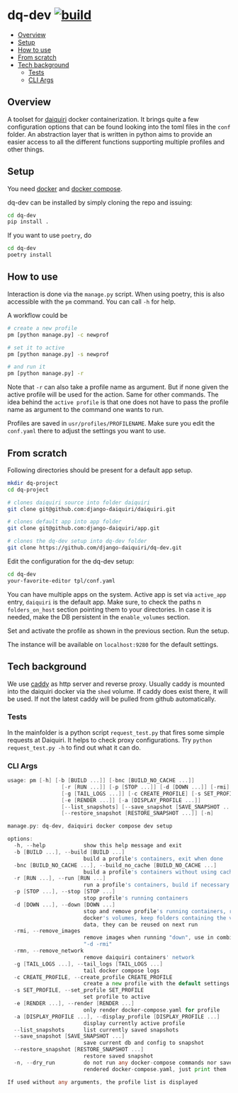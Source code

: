 # dq-dev [![build](https://github.com/django-daiquiri/dq-dev/actions/workflows/build.yaml/badge.svg)](https://github.com/django-daiquiri/dq-dev/actions/workflows/build.yaml)

<!-- toc -->

- [Overview](#overview)
- [Setup](#setup)
- [How to use](#how-to-use)
- [From scratch](#from-scratch)
- [Tech background](#tech-background)
  - [Tests](#tests)
  - [CLI Args](#cli-args)

<!-- /toc -->

## Overview

A toolset for [daiquiri](https://github.com/django-daiquiri/daiquiri) docker containerization. It brings quite a few configuration options that can be found looking into the toml files in the `conf` folder. An abstraction layer that is written in python aims to provide an easier access to all the different functions supporting multiple profiles and other things.

## Setup

You need [docker](https://www.docker.com/) and [docker compose](https://github.com/docker/compose/releases).

dq-dev can be installed by simply cloning the repo and issuing:

```bash
cd dq-dev
pip install .
```

If you want to use `poetry`, do
```bash
cd dq-dev
poetry install
```

## How to use

Interaction is done via the `manage.py` script. When using poetry, this is also accessible with the `pm` command. You can call `-h` for help.

A workflow could be

```bash
# create a new profile
pm [python manage.py] -c newprof

# set it to active
pm [python manage.py] -s newprof

# and run it
pm [python manage.py] -r
```

Note that `-r` can also take a profile name as argument. But if none given the active profile will be used for the action. Same for other commands. The idea behind the `active profile` is that one does not have to pass the profile name as argument to the command one wants to run.

Profiles are saved in `usr/profiles/PROFILENAME`. Make sure you edit the `conf.yaml` there to adjust the settings you want to use.

## From scratch

Following directories should be present for a default app setup.

```bash
mkdir dq-project
cd dq-project

# clones daiquiri source into folder daiquiri
git clone git@github.com:django-daiquiri/daiquiri.git

# clones default app into app folder
git clone git@github.com:django-daiquiri/app.git

# clones the dq-dev setup into dq-dev folder
git clone https://github.com/django-daiquiri/dq-dev.git
```

Edit the configuration for the dq-dev setup:

```bash
cd dq-dev
your-favorite-editor tpl/conf.yaml
```

You can have multiple apps on the system. Active app is set via `active_app` entry, `daiquiri` is the default app. Make sure, to check the paths n `folders_on_host` section pointing them to your directories. In case it is needed, make the DB persistent in the `enable_volumes` section.

Set and activate the profile as shown in the previous section. Run the setup.

The instance will be available on `localhost:9280` for the default settings.

## Tech background

We use [caddy](https://github.com/caddyserver/caddy) as http server and reverse proxy. Usually caddy is mounted into the daiquiri docker via the `shed` volume. If caddy does exist there, it will be used. If not the latest caddy will be pulled from github automatically.


### Tests

In the mainfolder is a python script `request_test.py` that fires some simple requests at Daiquiri. It helps to check proxy configurations. Try `python request_test.py -h` to find out what it can do.

### CLI Args

```go mdox-exec="pm -h"
usage: pm [-h] [-b [BUILD ...]] [-bnc [BUILD_NO_CACHE ...]]
                 [-r [RUN ...]] [-p [STOP ...]] [-d [DOWN ...]] [-rmi] [-rmn]
                 [-g [TAIL_LOGS ...]] [-c CREATE_PROFILE] [-s SET_PROFILE]
                 [-e [RENDER ...]] [-a [DISPLAY_PROFILE ...]]
                 [--list_snapshots] [--save_snapshot [SAVE_SNAPSHOT ...]]
                 [--restore_snapshot [RESTORE_SNAPSHOT ...]] [-n]

manage.py: dq-dev, daiquiri docker compose dev setup

options:
  -h, --help            show this help message and exit
  -b [BUILD ...], --build [BUILD ...]
                        build a profile's containers, exit when done
  -bnc [BUILD_NO_CACHE ...], --build_no_cache [BUILD_NO_CACHE ...]
                        build a profile's containers without using cache, exit when done
  -r [RUN ...], --run [RUN ...]
                        run a profile's containers, build if necessary
  -p [STOP ...], --stop [STOP ...]
                        stop profile's running containers
  -d [DOWN ...], --down [DOWN ...]
                        stop and remove profile's running containers, remove
                        docker's volumes, keep folders containing the volume
                        data, they can be reused on next run
  -rmi, --remove_images
                        remove images when running "down", use in combination
                        "-d -rmi"
  -rmn, --remove_network
                        remove daiquiri containers' network
  -g [TAIL_LOGS ...], --tail_logs [TAIL_LOGS ...]
                        tail docker compose logs
  -c CREATE_PROFILE, --create_profile CREATE_PROFILE
                        create a new profile with the default settings
  -s SET_PROFILE, --set_profile SET_PROFILE
                        set profile to active
  -e [RENDER ...], --render [RENDER ...]
                        only render docker-compose.yaml for profile
  -a [DISPLAY_PROFILE ...], --display_profile [DISPLAY_PROFILE ...]
                        display currently active profile
  --list_snapshots      list currently saved snapshots
  --save_snapshot [SAVE_SNAPSHOT ...]
                        save current db and config to snapshot
  --restore_snapshot [RESTORE_SNAPSHOT ...]
                        restore saved snapshot
  -n, --dry_run         do not run any docker-compose commands nor save
                        rendered docker-compose.yaml, just print them

If used without any arguments, the profile list is displayed
```
